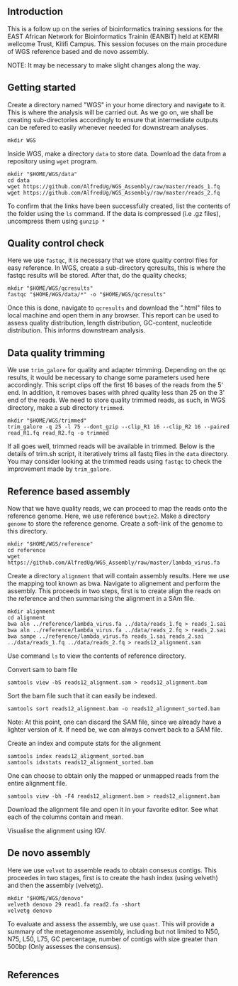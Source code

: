 ## **Introduction**
This is a follow up on the series of bioinformatics training sessions for the EAST African Network for Bioinformatics Trainin (EANBiT) held at KEMRI wellcome Trust, Kilifi Campus. This session focuses on the main procedure of  WGS reference based and de novo assembly.

NOTE: It may  be necessary to make slight changes along the way.

## **Getting started**
Create a directory named "WGS" in your home directory and navigate to it. This is where the analysis will be carried out. As we go on, we shall be creating sub-directories accordingly to ensure that intermediate outputs can be refered to easily whenever needed for downstream analyses. 
```{r,eval=FALSE,error=FALSE,warning=FALSE,message=FALSE,echo=TRUE}
mkdir WGS
```

Inside WGS, make a directory `data` to store data. Download the data from a repository using `wget` program. 
```{r,eval=FALSE,error=FALSE,warning=FALSE,message=FALSE,echo=TRUE}
mkdir "$HOME/WGS/data"
cd data
wget https://github.com/AlfredUg/WGS_Assembly/raw/master/reads_1.fq
wget https://github.com/AlfredUg/WGS_Assembly/raw/master/reads_2.fq
```

To confirm that the links have been successfully created, list the contents of the folder using the `ls` command. If the data is compressed (i.e .gz files), uncompress them using `gunzip *`

## **Quality control check**
Here we use `fastqc`, it is necessary that we store quality control files for easy reference. In WGS, create a sub-directory qcresults, this is where the fastqc results will be stored.
After that, do the quality checks;
```{r,eval=FALSE,error=FALSE,warning=FALSE,message=FALSE,echo=TRUE}
mkdir "$HOME/WGS/qcresults"
fastqc "$HOME/WGS/data/*" -o "$HOME/WGS/qcresults"
```
Once this is done, navigate to `qcresults` and download the ".html" files to local machine and open them in any browser. This report can be used to assess quality distribution, length distribution, GC-content, nucleotide distribution. This informs downstream analysis.

## **Data quality trimming**
We use `trim_galore` for quality and adapter trimming. Depending on the qc results, it would be necessary to change some parameters used here accordingly. This script clips off the first 16 bases of the reads from the 5' end. In addition, it removes bases with phred quality less than 25 on the 3' end of the reads. We need to store quality trimmed reads, as such, in WGS directory, make a sub directory `trimmed`.
```{r,eval=FALSE,error=FALSE,warning=FALSE,message=FALSE,echo=TRUE}
mkdir "$HOME/WGS/trimmed"
trim_galore -q 25 -l 75 --dont_gzip --clip_R1 16 --clip_R2 16 --paired read_R1.fq read_R2.fq -o trimmed
```
If all goes well, trimmed reads will be available in trimmed.
Below is the details of trim.sh script, it iteratively trims all fastq files in the `data` directory. You may consider looking at the trimmed reads using `fastqc` to check the improvement made by `trim_galore`.

##  **Reference based assembly** 

Now that we have quality reads, we can proceed to map the reads onto the reference genome. Here, we use reference `bowtie2`. Make a directory `genome` to store the reference genome.  Create a soft-link of the genome to this directory.
```{r,eval=FALSE,error=FALSE,warning=FALSE,message=FALSE,echo=TRUE}
mkdir "$HOME/WGS/reference"
cd reference
wget https://github.com/AlfredUg/WGS_Assembly/raw/master/lambda_virus.fa
```

Create a directory `alignment` that will contain assembly results. Here we use the mapping tool known as bwa. Navigate to alignement and perform the assembly. This proceeds in two steps, first is to create align  the reads on the reference and then summarising the alignment in a SAm file.
```{r,eval=FALSE,error=FALSE,warning=FALSE,message=FALSE,echo=TRUE}
mkdir alignment
cd alignment
bwa aln ../reference/lambda_virus.fa ../data/reads_1.fq > reads_1.sai
bwa aln ../reference/lambda_virus.fa ../data/reads_2.fq > reads_2.sai
bwa sampe ../reference/lambda_virus.fa reads_1.sai reads_2.sai ../data/reads_1.fq ../data/reads_2.fq > reads12_alignment.sam
```

Use command `ls` to view the contents of reference directory.

Convert sam to bam file
```{r,eval=FALSE,error=FALSE,warning=FALSE,message=FALSE,echo=TRUE}
samtools view -bS reads12_alignment.sam > reads12_alignment.bam
```

Sort the bam file such that it can easily be indexed.
```{r,eval=FALSE,error=FALSE,warning=FALSE,message=FALSE,echo=TRUE}
samtools sort reads12_alignment.bam -o reads12_alignment_sorted.bam
```
Note: At this point, one can discard the SAM file, since we already have a lighter version of it. If need be, we can always convert back to a SAM file.

Create an index and compute stats for the alignment
```{r,eval=FALSE,error=FALSE,warning=FALSE,message=FALSE,echo=TRUE}
samtools index reads12_alignment_sorted.bam
samtools idxstats reads12_alignment_sorted.bam
```

One can choose to obtain only the mapped or unmapped reads from the entire alignment file.
```{r,eval=FALSE,error=FALSE,warning=FALSE,message=FALSE,echo=TRUE}
samtools view -bh -F4 reads12_alignment.bam > reads12_alignment.bam
```

Download the alignment file and open it in your favorite editor. See what each of the columns contain and mean.

Visualise the alignment using IGV.

##  **De novo assembly**
Here we use `velvet` to assemble reads to obtain consesus contigs. This proceedes in two stages, first is to create the hash index (using velveth) and then the assembly (velvetg).
```{r,eval=FALSE,error=FALSE,warning=FALSE,message=FALSE,echo=TRUE}
mkdir "$HOME/WGS/denovo"
velveth denovo 29 read1.fa read2.fa -short
velvetg denovo
```

To evaluate and assess the assembly, we use `quast`. This will provide a summary of the metagenome assembly, including but not limited to N50, N75, L50, L75, GC percentage, number of contigs with size greater than 500bp (Only assesses the consensus).
```{r,eval=FALSE,error=FALSE,warning=FALSE,message=FALSE,echo=TRUE}

```
## **References**
